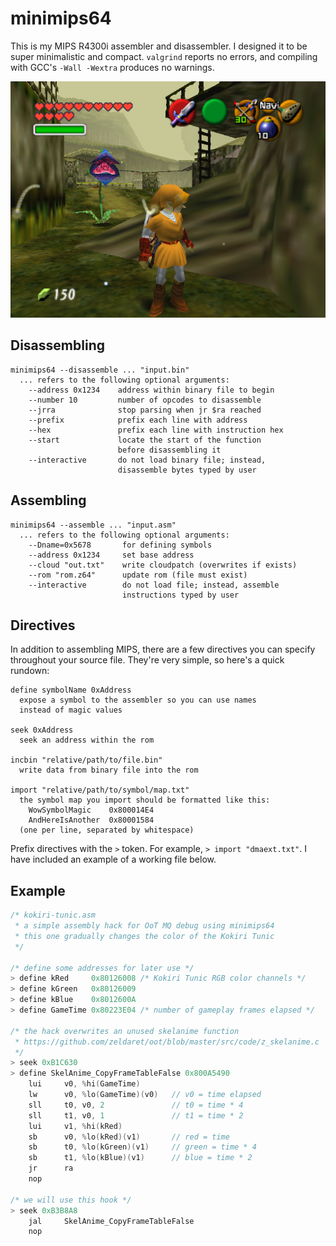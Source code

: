 # minimips64
This is my MIPS R4300i assembler and disassembler. I designed it to be super minimalistic and compact. `valgrind` reports no errors, and compiling with GCC's `-Wall -Wextra` produces no warnings.

![kokiri-tunic.asm](screenshot.jpg)

## Disassembling
```
minimips64 --disassemble ... "input.bin"
  ... refers to the following optional arguments:
    --address 0x1234    address within binary file to begin
    --number 10         number of opcodes to disassemble
    --jrra              stop parsing when jr $ra reached
    --prefix            prefix each line with address
    --hex               prefix each line with instruction hex
    --start             locate the start of the function
                        before disassembling it
    --interactive       do not load binary file; instead,
                        disassemble bytes typed by user
```

## Assembling
```
minimips64 --assemble ... "input.asm"
  ... refers to the following optional arguments:
    --Dname=0x5678       for defining symbols
    --address 0x1234     set base address 
    --cloud "out.txt"    write cloudpatch (overwrites if exists)
    --rom "rom.z64"      update rom (file must exist)
    --interactive        do not load file; instead, assemble
                         instructions typed by user
```

## Directives
In addition to assembling MIPS, there are a few directives you can specify throughout your source file. They're very simple, so here's a quick rundown:
```
define symbolName 0xAddress
  expose a symbol to the assembler so you can use names
  instead of magic values

seek 0xAddress
  seek an address within the rom

incbin "relative/path/to/file.bin"
  write data from binary file into the rom

import "relative/path/to/symbol/map.txt"
  the symbol map you import should be formatted like this:
    WowSymbolMagic    0x800014E4
    AndHereIsAnother  0x80001584
  (one per line, separated by whitespace)
```
Prefix directives with the `>` token. For example, `> import "dmaext.txt"`. I have included an example of a working file below.

## Example
```c
/* kokiri-tunic.asm
 * a simple assembly hack for OoT MQ debug using minimips64
 * this one gradually changes the color of the Kokiri Tunic
 */

/* define some addresses for later use */
> define kRed     0x80126008 /* Kokiri Tunic RGB color channels */
> define kGreen   0x80126009
> define kBlue    0x8012600A
> define GameTime 0x80223E04 /* number of gameplay frames elapsed */

/* the hack overwrites an unused skelanime function
 * https://github.com/zeldaret/oot/blob/master/src/code/z_skelanime.c
 */
> seek 0xB1C630
> define SkelAnime_CopyFrameTableFalse 0x800A5490
	lui     v0, %hi(GameTime)
	lw      v0, %lo(GameTime)(v0)   // v0 = time elapsed
	sll     t0, v0, 2               // t0 = time * 4
	sll     t1, v0, 1               // t1 = time * 2
	lui     v1, %hi(kRed)
	sb      v0, %lo(kRed)(v1)       // red = time
	sb      t0, %lo(kGreen)(v1)     // green = time * 4
	sb      t1, %lo(kBlue)(v1)      // blue = time * 2
	jr      ra
	nop

/* we will use this hook */
> seek 0xB3B8A8
	jal     SkelAnime_CopyFrameTableFalse
	nop

```

